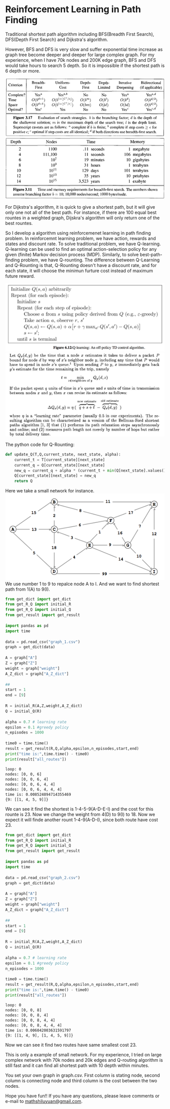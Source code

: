 
# Reinforcement Learning in Path Finding

Traditional shortest path algorithm including BFS(Breadth First Search), DFS(Depth First Search) and Dijkstra's algorithm.

However, BFS and DFS is very slow and suffer exponential time increase as graph tree become deeper and deeper for large complex graph. For my experience, when I have 70k nodes and 200K edge graph, BFS and DFS would take hours to search 5 depth. So it is impossible if the shortest path is 6 depth or more.

<img src='p1.png'>

<img src='P2.png'>

For Dijkstra's algorithm, it is quick to give a shortest path, but it will give only one not all of the best path. For instance, if there are 100 equal best rountes in a weighted graph, Dijskra's algorithm will only return one of the best rountes. 

So I develop a algorithm using reinforcemenet learning in path finding problem. In reinforcemnt learning problem, we have action, rewards and states and discount rate. To solve traditional problem, we have Q-learning. Q-learning can be used to find an optimal action-selection policy for any given (finite) Markov decision process (MDP). Similarly, to solve best-path-finding problem, we have Q-rounting. The difference between Q-Learning and Q-Rounting is that, Q-Rounting doesn't have a discount rate, and for each state, it will choose the minimun furture cost instead of maximum future reward.

<img src='p3.png'>
<img src='p4.png'>

The python code for Q-Rounting:
```python
def update_Q(T,Q,current_state, next_state, alpha):
    current_t = T[current_state][next_state]
    current_q = Q[current_state][next_state]
    new_q = current_q + alpha * (current_t + min(Q[next_state].values()) - current_q)
    Q[current_state][next_state] = new_q   
    return Q
```

Here we take a small network for instance.
<img src='p5.png'>
We use number 1 to 9  to repalce node A to I. And we want to find shortest path from 1(A) to 9(I).


```python
from get_dict import get_dict
from get_R_Q import initial_R
from get_R_Q import initial_Q
from get_result import get_result

import pandas as pd
import time

data = pd.read_csv("graph_1.csv")
graph = get_dict(data)

A = graph["A"]
Z = graph["Z"]
weight = graph["weight"]
A_Z_dict = graph["A_Z_dict"]

##
start = 1
end = [9]

R = initial_R(A,Z,weight,A_Z_dict)
Q = initial_Q(R)

alpha = 0.7 # learning rate
epsilon = 0.1 #greedy policy
n_episodes = 1000

time0 = time.time()
result = get_result(R,Q,alpha,epsilon,n_episodes,start,end)
print("time is:",time.time() - time0)
print(result["all_routes"])
```

    loop: 0
    nodes: [0, 0, 6]
    nodes: [0, 0, 6, 4]
    nodes: [0, 0, 6, 4, 4]
    nodes: [0, 0, 6, 4, 4, 4]
    time is: 0.008524894714355469
    {9: [[1, 4, 5, 9]]}
    

We can see it find the shortest is 1-4-5-9(A-D-E-I) and the cost for this rounte is 23.
Now we change the weight from 4(D) to 9(I) to 18. Now we expect it will finde another rount 1-4-9(A-D-I), since both route have cost 23.


```python
from get_dict import get_dict
from get_R_Q import initial_R
from get_R_Q import initial_Q
from get_result import get_result

import pandas as pd
import time

data = pd.read_csv("graph_2.csv")
graph = get_dict(data)

A = graph["A"]
Z = graph["Z"]
weight = graph["weight"]
A_Z_dict = graph["A_Z_dict"]

##
start = 1
end = [9]

R = initial_R(A,Z,weight,A_Z_dict)
Q = initial_Q(R)

alpha = 0.7 # learning rate
epsilon = 0.1 #greedy policy
n_episodes = 1000

time0 = time.time()
result = get_result(R,Q,alpha,epsilon,n_episodes,start,end)
print("time is:",time.time() - time0)
print(result["all_routes"])
```

    loop: 0
    nodes: [0, 0, 8]
    nodes: [0, 0, 8, 4]
    nodes: [0, 0, 8, 4, 4]
    nodes: [0, 0, 8, 4, 4, 4]
    time is: 0.006042003631591797
    {9: [[1, 4, 9], [1, 4, 5, 9]]}
    

Now we can see it find two routes have same smallest cost 23.

This is only a example of small network. For my experience, I tried on large complex network with 70k nodes and 20k edges and Q-routing algorithm is still fast and it can find all shortest path with 10 depth within minutes. 

You set your own graph in graph.csv. First column is stating node, second column is connecting node and third column is the cost between the two nodes.

Hope you have fun!! If you have any questions, please leave comments or e-mail to mathshiluyuan@gmail.com.
